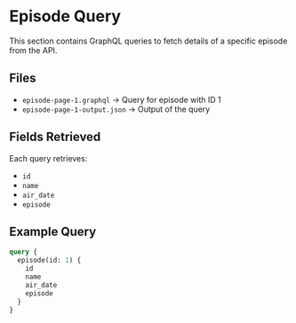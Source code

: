 # Episode Query

This section contains GraphQL queries to fetch details of a specific episode from the API.

## Files
- `episode-page-1.graphql` → Query for episode with ID 1
- `episode-page-1-output.json` → Output of the query

## Fields Retrieved
Each query retrieves:
- `id`
- `name`
- `air_date`
- `episode`

## Example Query
```graphql
query {
  episode(id: 1) {
    id
    name
    air_date
    episode
  }
}